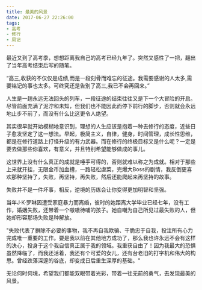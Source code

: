 ```yaml
---
title: 最美的风景
date: 2017-06-27 22:26:00
tags:
- 高考
- 修行
- 周记
---
```


最近又到了高考季，想想距离我自己的高考已经九年了。突然又感性了一把，翻出了当年高考结束后写的随笔。

“高三,收获的不仅仅是成绩,而是一段刻骨而难忘的征途。我需要感谢的人太多,需要铭记的事也太多。可终究还是告别了高三,我已不会再回来。”

人生是一趟永远无法回头的列车，一段征途的结束往往又是下一个大冒险的开启。尽管前面充满了泥泞和未知，但我们也不能因此而停下前行的脚步，否则就会永远地止步不前了，而没有什么比这更令人绝望。

其实很早就开始模糊地意识到，理想的人生应该是抱着一种去修行的态度，近些日子愈发坚定了这一想法。早起，极简主义，自律，健身，时间管理，成长性思维，都是在修行道路上打怪升级的有力武器。而在修行的终极目标又是什么呢？一定是要去做那些你喜欢，有意义，并且特别希望能够做成的事儿。

这世界上没有什么真正的成就是唾手可得的，否则就难以称之为成就。相对于那些上来就开挂，无限金币加血槽，一路轻松虐菜，完爆大Boss的剧情，我反倒更喜欢那种坚持了，失败，再坚持，再失败，然后还能爬起来再坚持的故事。

失败并不是一件坏事，相反，逆境的历练会让你变得更加明智和坚强。

当年J·K·罗琳因遭受家庭暴力而离婚，彼时的她距离大学毕业已经七年，没有工作，婚姻失败，还带着一个嗷嗷待哺的孩子。她自嘲为自己所见过最失败的人，但她却形容那场失败是种解放。

"失败代表了摒除不必要的事物，我不再自我欺骗、干脆忠于自我，投注所有心力完成唯一重要的工作。要是我以前在其他地方成功了，那么我也许永远不会有这样的决心，投身于这个我自信真正属于我的领域。我重获自由了！因为我最大的恐惧虽然降临了，而我还活着，我还有个可爱的女儿，还有台老旧的打字机和伟大的构思。曾经跌落深邃的谷底，却变成日后重生深厚的基础。"

无论何时何境，希望我们都能双眼带着光彩，带着一往无前的勇气，去发现最美的风景。
